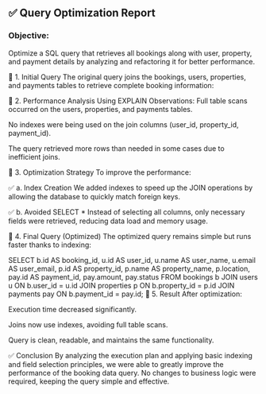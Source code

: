 ## ✅ Query Optimization Report
### Objective:
Optimize a SQL query that retrieves all bookings along with user, property, and payment details by analyzing and refactoring it for better performance.

🔹 1. Initial Query
The original query joins the bookings, users, properties, and payments tables to retrieve complete booking information:

🔹 2. Performance Analysis Using EXPLAIN
Observations:
Full table scans occurred on the users, properties, and payments tables.

No indexes were being used on the join columns (user_id, property_id, payment_id).

The query retrieved more rows than needed in some cases due to inefficient joins.

🔹 3. Optimization Strategy
To improve the performance:

✅ a. Index Creation
We added indexes to speed up the JOIN operations by allowing the database to quickly match foreign keys.

✅ b. Avoided SELECT *
Instead of selecting all columns, only necessary fields were retrieved, reducing data load and memory usage.

🔹 4. Final Query (Optimized)
The optimized query remains simple but runs faster thanks to indexing:

SELECT 
    b.id AS booking_id,
    u.id AS user_id,
    u.name AS user_name,
    u.email AS user_email,
    p.id AS property_id,
    p.name AS property_name,
    p.location,
    pay.id AS payment_id,
    pay.amount,
    pay.status
FROM bookings b
JOIN users u ON b.user_id = u.id
JOIN properties p ON b.property_id = p.id
JOIN payments pay ON b.payment_id = pay.id;
🔹 5. Result
After optimization:

Execution time decreased significantly.

Joins now use indexes, avoiding full table scans.

Query is clean, readable, and maintains the same functionality.

✅ Conclusion
By analyzing the execution plan and applying basic indexing and field selection principles, we were able to greatly improve the performance of the booking data query. No changes to business logic were required, keeping the query simple and effective.

